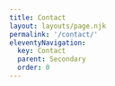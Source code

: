 ```yaml
---
title: Contact
layout: layouts/page.njk 
permalink: '/contact/'
eleventyNavigation:
  key: Contact
  parent: Secondary
  order: 0
---
```


